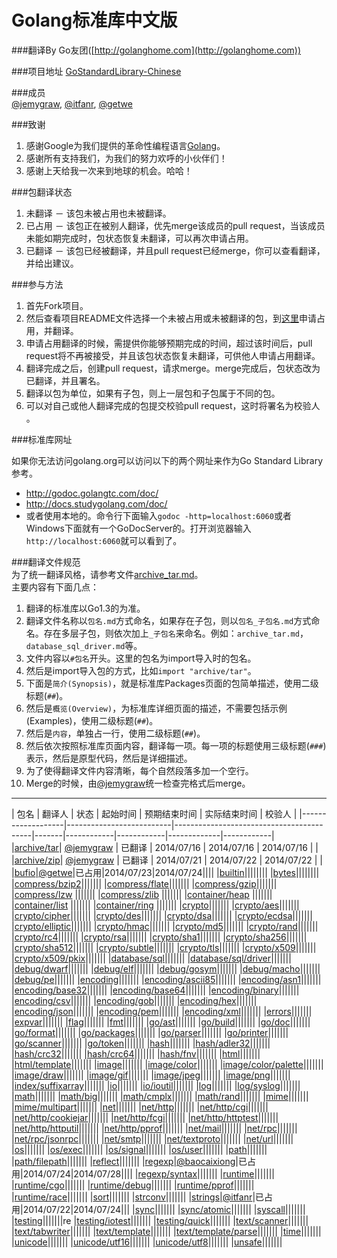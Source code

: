 # Golang标准库中文版

###翻译By
Go友团([http://golanghome.com](http://golanghome.com))

###项目地址
[GoStandardLibrary-Chinese](http://github.com/jemygraw/GoStandardLibrary-Chinese)

###成员  
[@jemygraw](http://github.com/jemygraw), [@itfanr](http://github.com/itfanr), [@getwe](http://github.com/getwe)

###致谢  
1. 感谢Google为我们提供的革命性编程语言[Golang](http://golang.org)。  
2. 感谢所有支持我们，为我们的努力欢呼的小伙伴们！  
3. 感谢上天给我一次来到地球的机会。哈哈！  

###包翻译状态  
1. 未翻译 － 该包未被占用也未被翻译。  
2. 已占用 － 该包正在被别人翻译，优先merge该成员的pull request，当该成员未能如期完成时，包状态恢复未翻译，可以再次申请占用。  
3. 已翻译 － 该包已经被翻译，并且pull request已经merge，你可以查看翻译，并给出建议。  

###参与方法  
1. 首先Fork项目。  
2. 然后查看项目README文件选择一个未被占用或未被翻译的包，到[这里](https://github.com/jemygraw/GoStandardLibrary-Chinese/issues/1)申请占用，并翻译。  
3. 申请占用翻译的时候，需提供你能够预期完成的时间，超过该时间后，pull request将不再被接受，并且该包状态恢复未翻译，可供他人申请占用翻译。  
4. 翻译完成之后，创建pull request，请求merge。merge完成后，包状态改为已翻译，并且署名。  
5. 翻译以包为单位，如果有子包，则上一层包和子包属于不同的包。  
6. 可以对自己或他人翻译完成的包提交校验pull request，这时将署名为校验人  。

###标准库网址

如果你无法访问golang.org可以访问以下的两个网址来作为Go Standard Library参考。

 -  http://godoc.golangtc.com/doc/
 -  http://docs.studygolang.com/doc/
 -  或者使用本地的。命令行下面输入`godoc -http=localhost:6060`或者Windows下面就有一个GoDocServer的。打开浏览器输入`http://localhost:6060`就可以看到了。

###翻译文件规范  
为了统一翻译风格，请参考文件[archive_tar.md](https://github.com/jemygraw/GoStandardLibrary-Chinese/blob/master/archive/archive_tar.md)。  
主要内容有下面几点：  
1. 翻译的标准库以Go1.3的为准。  
2. 翻译文件名称以`包名.md`方式命名，如果存在子包，则以`包名_子包名.md`方式命名。存在多层子包，则依次加上`_子包名`来命名。例如：`archive_tar.md`，`database_sql_driver.md`等。  
3. 文件内容以`#包名`开头。这里的包名为import导入时的包名。  
4. 然后是import导入包的方式，比如`import "archive/tar"`。  
5. 下面是`简介(Synopsis)`，就是标准库Packages页面的包简单描述，使用二级标题(`##`)。  
6. 然后是`概览(Overview)`，为标准库详细页面的描述，不需要包括示例(Examples)，使用二级标题(`##`)。  
7. 然后是`内容`，单独占一行，使用二级标题(`##`)。  
8. 然后依次按照标准库页面内容，翻译每一项。每一项的标题使用三级标题(`###`)表示，然后是原型代码，然后是详细描述。  
9. 为了使得翻译文件内容清晰，每个自然段落多加一个空行。  
10. Merge的时候，由[@jemygraw](https://github.com/jemygraw)统一检查完格式后merge。  


---

|   包名             |               翻译人                      |  状态  |   起始时间  | 预期结束时间 | 实际结束时间  |    校验人  |
|-------------------|--------------------------|------------------------------------------|-------|------------|------------|-------------|------------|
|[archive/tar]()| [@jemygraw](https://github.com/jemygraw) | 已翻译 | 2014/07/16 | 2014/07/16 | 2014/07/16   |            |
|[archive/zip]()| [@jemygraw](https://github.com/jemygraw) | 已翻译 | 2014/07/21 | 2014/07/22 | 2014/07/22   |            |
|[bufio]()|[@getwe](https://github.com/getwe)|已占用|2014/07/23|2014/07/24||||
|[builtin]()||||||||
|[bytes]()||||||||
|[compress/bzip2]()|||||||
|[compress/flate]()|||||||
|[compress/gzip]()|||||||
|[compress/lzw]() |||||||
|[compress/zlib]() |||||||
|[container/heap]() |||||||
|[container/list]() |||||||
|[container/ring]() |||||||
|[crypto]()|||||||
|[crypto/aes]()|||||||
|[crypto/cipher]()|||||||
|[crypto/des]()|||||||
|[crypto/dsa]()|||||||
|[crypto/ecdsa]()|||||||
|[crypto/elliptic]()|||||||
|[crypto/hmac]()|||||||
|[crypto/md5]()|||||||
|[crypto/rand]()|||||||
|[crypto/rc4]()|||||||
|[crypto/rsa]()|||||||
|[crypto/sha1]()|||||||
|[crypto/sha256]()|||||||
|[crypto/sha512]()|||||||
|[crypto/subtle]()|||||||
|[crypto/tls]()|||||||
|[crypto/x509]()|||||||
|[crypto/x509/pkix]()|||||||
|[database/sql]()|||||||
|[database/sql/driver]()|||||||
|[debug/dwarf]()|||||||
|[debug/elf]()|||||||
|[debug/gosym]()|||||||
|[debug/macho]()|||||||
|[debug/pe]()|||||||
|[encoding]()|||||||
|[encoding/ascii85]()|||||||
|[encoding/asn1]()|||||||
|[encoding/base32]()|||||||
|[encoding/base64]()|||||||
|[encoding/binary]()|||||||
|[encoding/csv]()|||||||
|[encoding/gob]()|||||||
|[encoding/hex]()|||||||
|[encoding/json]()|||||||
|[encoding/pem]()|||||||
|[encoding/xml]()|||||||
|[errors]()|||||||
|[expvar]()|||||||
|[flag]()|||||||
|[fmt]()|||||||
|[go/ast]()|||||||
|[go/build]()|||||||
|[go/doc]()|||||||
|[go/format]()|||||||
|[go/packages]()|||||||
|[go/parser]()|||||||
|[go/printer]()|||||||
|[go/scanner]()|||||||
|[go/token]()|||||||
|[hash]()|||||||
|[hash/adler32]()|||||||
|[hash/crc32]()|||||||
|[hash/crc64]()|||||||
|[hash/fnv]()|||||||
|[html]()|||||||
|[html/template]()|||||||
|[image]()|||||||
|[image/color]()|||||||
|[image/color/palette]()|||||||
|[image/draw]()|||||||
|[image/gif]()|||||||
|[image/jpeg]()|||||||
|[image/png]()|||||||
|[index/suffixarray]()|||||||
|[io]()|||||||
|[io/ioutil]()|||||||
|[log]()|||||||
|[log/syslog]()|||||||
|[math]()|||||||
|[math/big]()|||||||
|[math/cmplx]()|||||||
|[math/rand]()|||||||
|[mime]()|||||||
|[mime/multipart]()|||||||
|[net]()|||||||
|[net/http]()|||||||
|[net/http/cgi]()|||||||
|[net/http/cookiejar]()|||||||
|[net/http/fcgi]()|||||||
|[net/http/httptest]()|||||||
|[net/http/httputil]()|||||||
|[net/http/pprof]()|||||||
|[net/mail]()|||||||
|[net/rpc]()|||||||
|[net/rpc/jsonrpc]()|||||||
|[net/smtp]()|||||||
|[net/textproto]()|||||||
|[net/url]()|||||||
|[os]()|||||||
|[os/exec]()|||||||
|[os/signal]()|||||||
|[os/user]()|||||||
|[path]()|||||||
|[path/filepath]()|||||||
|[reflect]()|||||||
|[regexp]()|[@baocaixiong](https://github.com/baocaixiong)|已占用|2014/07/24|2014/07/28||||
|[regexp/syntax]()|||||||
|[runtime]()|||||||
|[runtime/cgo]()|||||||
|[runtime/debug]()|||||||
|[runtime/pprof]()|||||||
|[runtime/race]()|||||||
|[sort]()|||||||
|[strconv]()|||||||
|[strings]()|[@itfanr](https://github.com/itfanr)|已占用|2014/07/22|2014/07/24|||
|[sync]()|||||||
|[sync/atomic]()|||||||
|[syscall]()|||||||
|[testing]()|||||||re
|[testing/iotest]()|||||||
|[testing/quick]()|||||||
|[text/scanner]()|||||||
|[text/tabwriter]()|||||||
|[text/template]()|||||||
|[text/template/parse]()|||||||
|[time]()|||||||
|[unicode]()|||||||
|[unicode/utf16]()|||||||
|[unicode/utf8]()|||||||
|[unsafe]()|||||||
